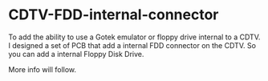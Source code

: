 # CDTV-FDD-internal-connector
To add the ability to use a Gotek emulator or floppy drive internal to a CDTV. I designed a set of PCB that add a internal FDD connector on the CDTV.
So you can add a internal Floppy Disk Drive.

More info will follow.

